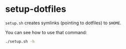 # setup-dotfiles
`setup.sh` creates symlinks (pointing to dotfiles) to `$HOME`.

You can see how to use that command:

```bash
./setup.sh -h
```
